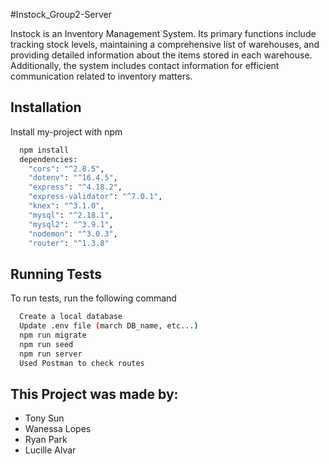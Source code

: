 #Instock_Group2-Server

Instock is an Inventory Management System. Its primary functions include tracking stock levels, maintaining a comprehensive list of warehouses, and providing detailed information about the items stored in each warehouse. Additionally, the system includes contact information for efficient communication related to inventory matters. 

## Installation

Install my-project with npm

```bash
  npm install 
  dependencies: 
    "cors": "^2.8.5",
    "dotenv": "^16.4.5",
    "express": "^4.18.2",
    "express-validator": "^7.0.1",
    "knex": "^3.1.0",
    "mysql": "^2.18.1",
    "mysql2": "^3.9.1",
    "nodemon": "^3.0.3",
    "router": "^1.3.8"
```
## Running Tests

To run tests, run the following command

```bash
  Create a local database
  Update .env file (march DB_name, etc...)
  npm run migrate
  npm run seed
  npm run server
  Used Postman to check routes
```
## This Project was made by:

- Tony Sun
- Wanessa Lopes
- Ryan Park
- Lucille Alvar
